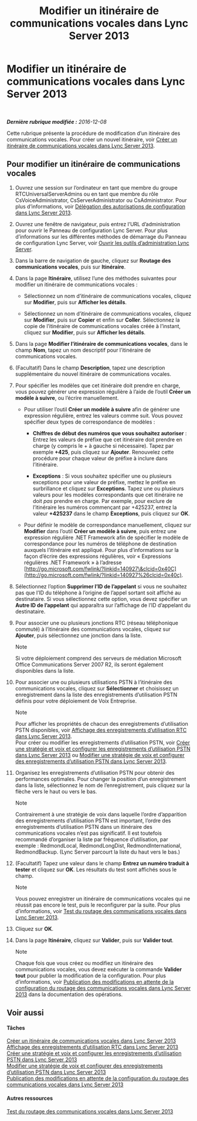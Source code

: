 ﻿---
title: Modifier un itinéraire de communications vocales dans Lync Server 2013
TOCTitle: Modifier un itinéraire de communications vocales dans Lync Server 2013
ms:assetid: afc562cc-8807-489b-8850-dbbe1c1ab9f5
ms:mtpsurl: https://technet.microsoft.com/fr-fr/library/Gg412838(v=OCS.15)
ms:contentKeyID: 49298555
ms.date: 12/10/2016
mtps_version: v=OCS.15
ms.translationtype: HT
---

# Modifier un itinéraire de communications vocales dans Lync Server 2013

 

_**Dernière rubrique modifiée :** 2016-12-08_

Cette rubrique présente la procédure de modification d’un itinéraire des communications vocales. Pour créer un nouvel itinéraire, voir [Créer un itinéraire de communications vocales dans Lync Server 2013](lync-server-2013-create-a-voice-route.md).

## Pour modifier un itinéraire de communications vocales

1.  Ouvrez une session sur l’ordinateur en tant que membre du groupe RTCUniversalServerAdmins ou en tant que membre du rôle CsVoiceAdministrator, CsServerAdministrator ou CsAdministrator. Pour plus d’informations, voir [Délégation des autorisations de configuration dans Lync Server 2013](lync-server-2013-delegate-setup-permissions.md).

2.  Ouvrez une fenêtre de navigateur, puis entrez l’URL d’administration pour ouvrir le Panneau de configuration Lync Server. Pour plus d’informations sur les différentes méthodes de démarrage du Panneau de configuration Lync Server, voir [Ouvrir les outils d’administration Lync Server](lync-server-2013-open-lync-server-administrative-tools.md).

3.  Dans la barre de navigation de gauche, cliquez sur **Routage des communications vocales**, puis sur **Itinéraire**.

4.  Dans la page **Itinéraire**, utilisez l’une des méthodes suivantes pour modifier un itinéraire de communications vocales :
    
      - Sélectionnez un nom d’itinéraire de communications vocales, cliquez sur **Modifier**, puis sur **Afficher les détails**.
    
      - Sélectionnez un nom d’itinéraire de communications vocales, cliquez sur **Modifier**, puis sur **Copier** et enfin sur **Coller**. Sélectionnez la copie de l’itinéraire de communications vocales créée à l’instant, cliquez sur **Modifier**, puis sur **Afficher les détails**.

5.  Dans la page **Modifier l’itinéraire de communications vocales**, dans le champ **Nom**, tapez un nom descriptif pour l’itinéraire de communications vocales.

6.  (Facultatif) Dans le champ **Description**, tapez une description supplémentaire du nouvel itinéraire de communications vocales.

7.  Pour spécifier les modèles que cet itinéraire doit prendre en charge, vous pouvez générer une expression régulière à l’aide de l’outil **Créer un modèle à suivre**, ou l’écrire manuellement.
    
      - Pour utiliser l’outil **Créer un modèle à suivre** afin de générer une expression régulière, entrez les valeurs comme suit. Vous pouvez spécifier deux types de correspondance de modèles :
        
          - **Chiffres de début des numéros que vous souhaitez autoriser** : Entrez les valeurs de préfixe que cet itinéraire doit prendre en charge (y compris le + à gauche si nécessaire). Tapez par exemple **+425**, puis cliquez sur **Ajouter**. Renouvelez cette procédure pour chaque valeur de préfixe à inclure dans l’itinéraire.
        
          - **Exceptions** : Si vous souhaitez spécifier une ou plusieurs exceptions pour une valeur de préfixe, mettez le préfixe en surbrillance et cliquez sur **Exceptions**. Tapez une ou plusieurs valeurs pour les modèles correspondants que cet itinéraire ne doit *pas* prendre en charge. Par exemple, pour exclure de l’itinéraire les numéros commençant par +425237, entrez la valeur **+425237** dans le champ **Exceptions**, puis cliquez sur **OK**.
    
      - Pour définir le modèle de correspondance manuellement, cliquez sur **Modifier** dans l’outil **Créer un modèle à suivre**, puis entrez une expression régulière .NET Framework afin de spécifier le modèle de correspondance pour les numéros de téléphone de destination auxquels l’itinéraire est appliqué. Pour plus d’informations sur la façon d’écrire des expressions régulières, voir « Expressions régulières .NET Framework » à l’adresse [http://go.microsoft.com/fwlink/?linkid=140927\&clcid=0x40C](http://go.microsoft.com/fwlink/?linkid=140927%26clcid=0x40c).

8.  Sélectionnez l’option **Supprimer l’ID de l’appelant** si vous ne souhaitez pas que l’ID du téléphone à l’origine de l’appel sortant soit affiché au destinataire. Si vous sélectionnez cette option, vous devez spécifier un **Autre ID de l’appelant** qui apparaîtra sur l’affichage de l’ID d’appelant du destinataire.

9.  Pour associer une ou plusieurs jonctions RTC (réseau téléphonique commuté) à l’itinéraire des communications vocales, cliquez sur **Ajouter**, puis sélectionnez une jonction dans la liste.
    
    > [!note]  
    > Si votre déploiement comprend des serveurs de médiation Microsoft Office Communications Server 2007 R2, ils seront également disponibles dans la liste.

10. Pour associer une ou plusieurs utilisations PSTN à l’itinéraire des communications vocales, cliquez sur **Sélectionner** et choisissez un enregistrement dans la liste des enregistrements d’utilisation PSTN définis pour votre déploiement de Voix Entreprise.
    
    > [!note]  
    > Pour afficher les propriétés de chacun des enregistrements d’utilisation PSTN disponibles, voir <a href="lync-server-2013-view-pstn-usage-records.md">Affichage des enregistrements d’utilisation RTC dans Lync Server 2013</a>.<br />
    Pour créer ou modifier les enregistrements d’utilisation PSTN, voir <a href="lync-server-2013-create-a-voice-policy-and-configure-pstn-usage-records.md">Créer une stratégie et voix et configurer les enregistrements d’utilisation PSTN dans Lync Server 2013</a> ou <a href="lync-server-2013-modify-a-voice-policy-and-configure-pstn-usage-records.md">Modifier une stratégie de voix et configurer des enregistrements d’utilisation PSTN dans Lync Server 2013</a>.

11. Organisez les enregistrements d’utilisation PSTN pour obtenir des performances optimales. Pour changer la position d’un enregistrement dans la liste, sélectionnez le nom de l’enregistrement, puis cliquez sur la flèche vers le haut ou vers le bas.
    
    > [!note]  
    > Contrairement à une stratégie de voix dans laquelle l’ordre d’apparition des enregistrements d’utilisation PSTN est important, l’ordre des enregistrements d’utilisation PSTN dans un itinéraire des communications vocales n’est pas significatif. Il est toutefois recommandé d’organiser la liste par fréquence d’utilisation, par exemple : RedmondLocal, RedmondLongDist, RedmondInternational, RedmondBackup. (Lync Server parcourt la liste du haut vers le bas.)

12. (Facultatif) Tapez une valeur dans le champ **Entrez un numéro traduit à tester** et cliquez sur **OK**. Les résultats du test sont affichés sous le champ.
    
    > [!note]  
    > Vous pouvez enregistrer un itinéraire de communications vocales qui ne réussit pas encore le test, puis le reconfigurer par la suite. Pour plus d’informations, voir <a href="lync-server-2013-test-voice-routing.md">Test du routage des communications vocales dans Lync Server 2013</a>.

13. Cliquez sur **OK**.

14. Dans la page **Itinéraire**, cliquez sur **Valider**, puis sur **Valider tout**.
    
    > [!note]  
    > Chaque fois que vous créez ou modifiez un itinéraire des communications vocales, vous devez exécuter la commande <strong>Valider tout</strong> pour publier la modification de la configuration. Pour plus d’informations, voir <a href="lync-server-2013-publish-pending-changes-to-the-voice-routing-configuration.md">Publication des modifications en attente de la configuration du routage des communications vocales dans Lync Server 2013</a> dans la documentation des opérations.

## Voir aussi

#### Tâches

[Créer un itinéraire de communications vocales dans Lync Server 2013](lync-server-2013-create-a-voice-route.md)  
[Affichage des enregistrements d’utilisation RTC dans Lync Server 2013](lync-server-2013-view-pstn-usage-records.md)  
[Créer une stratégie et voix et configurer les enregistrements d’utilisation PSTN dans Lync Server 2013](lync-server-2013-create-a-voice-policy-and-configure-pstn-usage-records.md)  
[Modifier une stratégie de voix et configurer des enregistrements d’utilisation PSTN dans Lync Server 2013](lync-server-2013-modify-a-voice-policy-and-configure-pstn-usage-records.md)  
[Publication des modifications en attente de la configuration du routage des communications vocales dans Lync Server 2013](lync-server-2013-publish-pending-changes-to-the-voice-routing-configuration.md)  

#### Autres ressources

[Test du routage des communications vocales dans Lync Server 2013](lync-server-2013-test-voice-routing.md)

